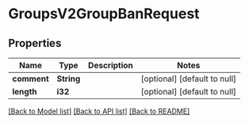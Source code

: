 # GroupsV2GroupBanRequest

## Properties
Name | Type | Description | Notes
------------ | ------------- | ------------- | -------------
**comment** | **String** |  | [optional] [default to null]
**length** | **i32** |  | [optional] [default to null]

[[Back to Model list]](../README.md#documentation-for-models) [[Back to API list]](../README.md#documentation-for-api-endpoints) [[Back to README]](../README.md)


